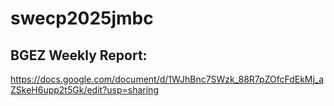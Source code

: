 # swecp2025jmbc
## BGEZ Weekly Report:
https://docs.google.com/document/d/1WJhBnc7SWzk_88R7pZOfcFdEkMj_aZSkeH6upp2t5Gk/edit?usp=sharing